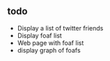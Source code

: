 todo
----

* Display a list of twitter friends
* Display foaf list
* Web page with foaf list
* display graph of foafs
